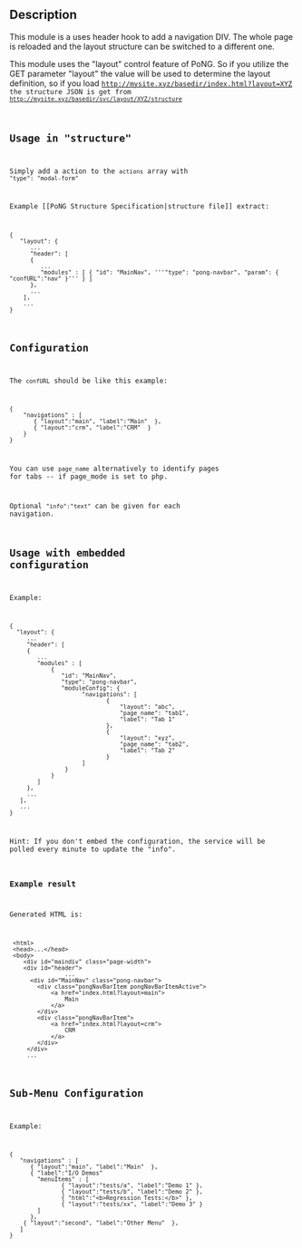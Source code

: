 ## Description
This module is a uses header hook to add a navigation DIV. 
The whole page is reloaded and the layout structure can be switched to a different one. 

This module uses the "layout" control feature of PoNG. So if you utilize the GET parameter "layout" the value  will be used to 
determine the layout definition, so if you load <code><nowiki>http://mysite.xyz/basedir/index.html?layout=XYZ</nowiki> the structure JSON is get from <code><nowiki>http://mysite.xyz/basedir/svc/layout/XYZ/structure</nowiki></code>

## Usage in "structure" 
Simply add a action to the <code>actions</code> array with <code>"type": "modal-form"</code>

Example [[PoNG Structure Specification|structure file]] extract:

	{
	   "layout": {
	      ...
	      "header": [
	      {
	         ...
	         "modules" : [ { "id": "MainNav", '''"type": "pong-navbar", "param": { "confURL":"nav" }''' } ] 
	      },
	      ...
	    ],
	    ...
	}

## Configuration 
The <code>confURL</code> should be like this example:

	{
	    "navigations" : [
	       { "layout":"main", "label":"Main"  },
	       { "layout":"crm", "label":"CRM"  }
	    }
	}

You can use <code>page_name</code> alternatively to identify pages for tabs -- if page_mode is set to php.

Optional `"info":"text"` can be given for each navigation.

## Usage with embedded configuration 
Example:

	{
	  "layout": {
	     ...
	     "header": [
	     {
	        ...
	        "modules" : [ 
	            {  
	               "id": "MainNav", 
	               "type": "pong-navbar", 
	               "moduleConfig": {
	                     "navigations": [
	                            {
	                                "layout": "abc",
	                                "page_name": "tab1",
	                                "label": "Tab 1"
	                            },
	                            {
	                                "layout": "xyz",
	                                "page_name": "tab2",
	                                "label": "Tab 2"
	                            }
	                     ]
	                }
	            } 
	        ] 
	     },
	     ...
	   ],
	   ...
	}

Hint: If you don't embed the configuration, the service will be polled every minute to update the "info". 

### Example result 
Generated HTML is:

	 <html>
	 <head>...</head>
	 <body>
	    <div id="maindiv" class="page-width">
	    <div id="header">
	                ...
	      <div id="MainNav" class="pong-navbar">
	        <div class="pongNavBarItem pongNavBarItemActive">
	            <a href="index.html?layout=main">
	                Main
	            </a>
	        </div>
	        <div class="pongNavBarItem">
	            <a href="index.html?layout=crm">
	                CRM
	            </a>
	        </div>
	     </div>
	     ...

## Sub-Menu Configuration

Example:

    {
       "navigations" : [
          { "layout":"main", "label":"Main"  },
          { "label":"I/O Demos"
            "menuItems" : [
			       { "layout":"tests/a", "label":"Demo 1" },
			       { "layout":"tests/b", "label":"Demo 2" },
			       { "html":"<b>Regression Tests:</b>" },
			       { "layout":"tests/xx", "label":"Demo 3" }
            ]  
          },
		{ "layout":"second", "label":"Other Menu"  },
       ]
    }

